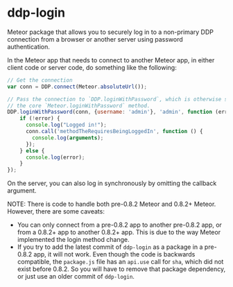ddp-login
==============

Meteor package that allows you to securely log in to a non-primary DDP connection from a browser or another server using password authentication.

In the Meteor app that needs to connect to another Meteor app, in either client code or server code, do something like the following:

```js
// Get the connection
var conn = DDP.connect(Meteor.absoluteUrl());

// Pass the connection to `DDP.loginWithPassword`, which is otherwise similar to
// the core `Meteor.loginWithPassword` method.
DDP.loginWithPassword(conn, {username: 'admin'}, 'admin', function (error) {
	if (!error) {
	  console.log("Logged in!");
	  conn.call('methodTheRequiresBeingLoggedIn', function () {
	    console.log(arguments);
	  });
	} else {
	  console.log(error);
	}
});
```

On the server, you can also log in synchronously by omitting the callback argument.

NOTE: There is code to handle both pre-0.8.2 Meteor and 0.8.2+ Meteor. However, there are some caveats:

* You can only connect from a pre-0.8.2 app to another pre-0.8.2 app, or from a 0.8.2+ app to another 0.8.2+ app. This is due to the way Meteor implemented the login method change.
* If you try to add the latest commit of `ddp-login` as a package in a pre-0.8.2 app, it will not work. Even though the code is backwards compatible, the `package.js` file has an `api.use` call for `sha`, which did not exist before 0.8.2. So you will have to remove that package dependency, or just use an older commit of `ddp-login`.
